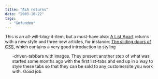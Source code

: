 ```yaml
---
title: "ALA returns"
date: "2003-10-22"
tags:
  - "Gefunden"
---
```


This is an all-will-blog-it-item, but a must-have also: [A List Apart](http://www.alistapart.com/ "A List Apart") returns with a new style and three new articles, for instance: [The sliding doors of CSS](http://www.alistapart.com/articles/slidingdoors/), which contains a very good introduction to styling <ul>-driven-tabbars with images. They present another step of what was started some months ago with the first list-tabs and end up in a way to style these tabs so that they can be sold to any customersite you work with. Good job.

